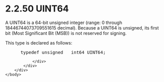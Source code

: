<html dir="LTR" xmlns:mshelp="http://msdn.microsoft.com/mshelp" xmlns:ddue="http://ddue.schemas.microsoft.com/authoring/2003/5" xmlns:xlink="http://www.w3.org/1999/xlink" xmlns:tool="http://www.microsoft.com/tooltip">
    <head>
        <meta http-equiv="Content-Type" content="text/html; CHARSET=utf-8"></meta>
        <meta name="save" content="history"></meta>
        <title>2.2.50 UINT64</title>
        <xml>
            <mshelp:toctitle title="2.2.50 UINT64"></mshelp:toctitle>
            <mshelp:rltitle title="[MS-DTYP]: UINT64"></mshelp:rltitle>
            <mshelp:keyword index="A" term="a7b7720f-87eb-4add-9bcb-c6ff652778ae"></mshelp:keyword>
            <mshelp:attr name="DCSext.ContentType" value="open specification"></mshelp:attr>
            <mshelp:attr name="AssetID" value="a7b7720f-87eb-4add-9bcb-c6ff652778ae"></mshelp:attr>
            <mshelp:attr name="TopicType" value="kbRef"></mshelp:attr>
            <mshelp:attr name="DCSext.Title" value="[MS-DTYP]: UINT64" />
        </xml>
    </head>
    <body>
        <div id="header">
            <h1 class="heading">2.2.50 UINT64</h1>
        </div>
        <div id="mainSection">
            <div id="mainBody">
                <div id="allHistory" class="saveHistory"></div>
                <div id="sectionSection0" class="section" name="collapseableSection">
                    

<p>A UINT64 is a 64-bit unsigned integer (range: 0 through
18446744073709551615 decimal). Because a UINT64 is unsigned, its first bit
(Most Significant Bit (MSB)) is not reserved for signing.</p>

<p>This type is declared as follows:</p>

<dl>
<dd>
<div><pre> typedef unsigned __int64 UINT64;
</pre></div>
</dd></dl>


                </div>
            </div>
        </div>
    </body>
</html>